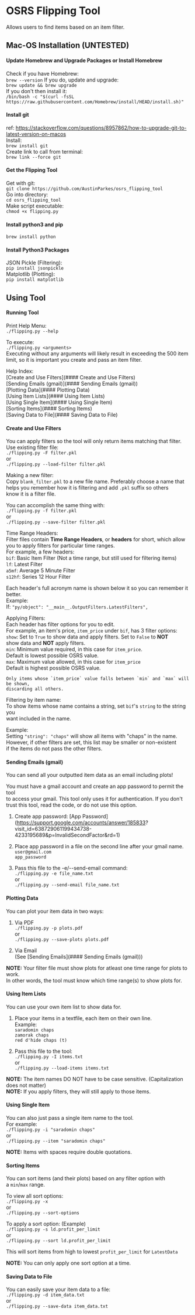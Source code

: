 # OSRS Flipping Tool
Allows users to find items based on an item filter.

## Mac-OS Installation (UNTESTED)
#### Update Homebrew and Upgrade Packages or Install Homebrew
Check if you have Homebrew:  
`brew --version`
If you do, update and upgrade:  
`brew update && brew upgrade`  
If you don't then install it:  
`/bin/bash -c "$(curl -fsSL https://raw.githubusercontent.com/Homebrew/install/HEAD/install.sh)"`  

#### Install git  
ref: https://stackoverflow.com/questions/8957862/how-to-upgrade-git-to-latest-version-on-macos  
Install:  
`brew install git`  
Create link to call from terminal:  
`brew link --force git`  

#### Get the Flipping Tool
Get with git:  
`git clone https://github.com/AustinParkes/osrs_flipping_tool`  
Go into directory:  
`cd osrs_flipping_tool`  
Make script executable:  
`chmod +x flipping.py`

#### Install python3 and pip
`brew install python`  

#### Install Python3 Packages
JSON Pickle (Filtering):  
`pip install jsonpickle`  
Matplotlib (Plotting):  
`pip install matplotlib`  

## Using Tool
#### Running Tool
Print Help Menu:  
`./flipping.py --help`  

To execute:  
`./flipping.py <arguments>`  
Executing without any arguments will likely result in exceeding the 500 item  
limit, so it is important you create and pass an item filter. 

Help Index:  
[Create and Use Filters](#### Create and Use Filters)  
[Sending Emails (gmail)](#### Sending Emails (gmail))  
[Plotting Data](#### Plotting Data)  
[Using Item Lists](#### Using Item Lists)  
[Using Single Item](#### Using Single Item)  
[Sorting Items](#### Sorting Items)  
[Saving Data to File](#### Saving Data to File)  

#### Create and Use Filters
You can apply filters so the tool will only return items matching that filter.  
Use existing filter file:  
`./flipping.py -F filter.pkl`  
or  
`./flipping.py --load-filter filter.pkl` 

Making a new filter:  
  Copy `blank_filter.pkl` to a new file name. Preferably choose a name that  
  helps you remember how it is filtering and add `.pkl` suffix so others  
  know it is a filter file.  

  You can accomplish the same thing with:  
`./flipping.py -f filter.pkl`  
or  
`./flipping.py --save-filter filter.pkl`  

Time Range Headers:  
  Filter files contain **Time Range Headers**, or **headers** for short, which allow  
  you to apply filters for particular time ranges.  
  For example, a few headers:  
`bif`: Basic Item Filter (Not a time range, but still used for filtering items)  
`lf`: Latest Filter  
`a5mf`: Average 5 Minute Filter  
`s12hf`: Series 12 Hour Filter  

  Each header's full acronym name is shown below it so you can remember it better.   
  Example:  
    lf: `"py/object": "__main__.OutputFilters.LatestFilters",`  

Applying Filters:  
  Each header has filter options for you to edit.  
  For example, an item's price, `item_price` under `bif`, has 3 filter options:  
    `show`: Set to `True` to show data and apply filters. Set to `False` to **NOT**   
            show data and **NOT** apply filters.  
    `min`: Minimum value required, in this case for `item_price`.  
           Default is lowest possible OSRS value.  
    `max`: Maximum value allowed, in this case for `item_price`  
           Default is highest possible OSRS value.  

    Only items whose `item_price` value falls between `min` and `max` will be shown,  
    discarding all others.  

Filtering by item name:  
  To show items whose name contains a string, set `bif`'s `string` to the string you  
  want included in the name.  
 
  Example:   
  Setting `"string": "chaps"` will show all items with "chaps" in the name.  
  However, if other filters are set, this list may be smaller or non-existent  
  if the items do not pass the other filters.  

#### Sending Emails (gmail)
You can send all your outputted item data as an email including plots!  

You must have a gmail account and create an app password to permit the tool  
to access your gmail. This tool only uses it for authentication. 
If you don't trust this tool, read the code, or do not use this option.

1) Create app password: [App Password](https://support.google.com/accounts/answer/185833?   visit_id=638729061199434738-4233195689&p=InvalidSecondFactor&rd=1)  

2) Place app password in a file on the second line after your gmail name.  
    `user@gmail.com`  
    `app_password`  

3) Pass this file to the -e/--send-email command:  
`./flipping.py -e file_name.txt`  
or  
`./flipping.py --send-email file_name.txt`  

#### Plotting Data
You can plot your item data in two ways:  
1) Via PDF  
`./flipping.py -p plots.pdf`  
or  
`./flipping.py --save-plots plots.pdf`

2) Via Email  
(See [Sending Emails](#### Sending Emails (gmail)))  

**NOTE:** Your filter file must show plots for atleast one time range for plots to work.  
In other words, the tool must know which time range(s) to show plots for.    

#### Using Item Lists
You can use your own item list to show data for.  

1) Place your items in a textfile, each item on their own line.  
Example:  
    `saradomin chaps`  
    `zamorak chaps`  
    `red d'hide chaps (t)`  

2) Pass this file to the tool:  
`./flipping.py -I items.txt`  
or  
`./flipping.py --load-items items.txt`   

**NOTE:** The item names DO NOT have to be case sensitive. (Capitalization does not matter)  
**NOTE:** If you apply filters, they will still apply to those items.  

#### Using Single Item
You can also just pass a single item name to the tool.  
For example:  
`./flipping.py -i "saradomin chaps"`  
or  
`./flipping.py --item "saradomin chaps"`  

**NOTE:** Items with spaces require double quotations.  

#### Sorting Items
You can sort items (and their plots) based on any filter option with  
a `min`/`max` range.  

To view all sort options:  
`./flipping.py -x`  
or  
`./flipping.py --sort-options`  

To apply a sort option: (Example)  
`./flipping.py -s ld.profit_per_limit`  
or  
`./flipping.py --sort ld.profit_per_limit`  

This will sort items from high to lowest `profit_per_limit` for `LatestData`  

**NOTE:** You can only apply one sort option at a time.  

#### Saving Data to File
You can easily save your item data to a file:  
`./flipping.py -d item_data.txt`  
or  
`./flipping.py --save-data item_data.txt`  



